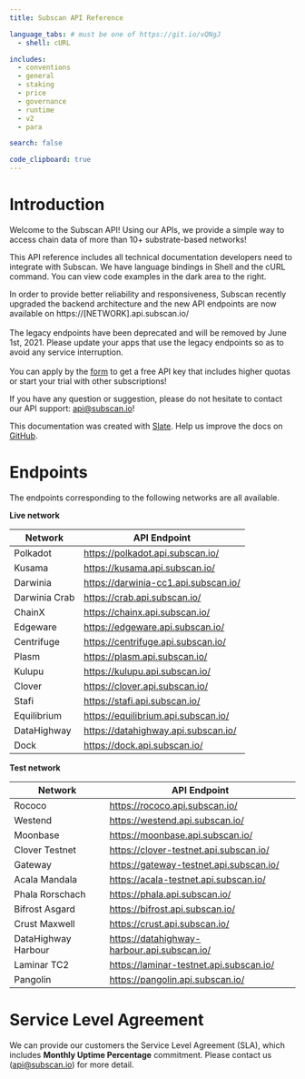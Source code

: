 ```yaml
---
title: Subscan API Reference

language_tabs: # must be one of https://git.io/vQNgJ
  - shell: cURL

includes:
  - conventions
  - general
  - staking
  - price
  - governance
  - runtime
  - v2
  - para

search: false

code_clipboard: true
---
```


# Introduction

Welcome to the Subscan API! Using our APIs, we provide a simple way to access chain data of more than 10+ substrate-based networks!

This API reference includes all technical documentation developers need to integrate with Subscan. We have language bindings in Shell and the cURL command. You can view code examples in the dark area to the right.

<aside class="info">
In order to provide better reliability and responsiveness, Subscan recently upgraded the backend architecture and the new API endpoints are now available on https://[NETWORK].api.subscan.io/
<br/>
<br/>
The legacy endpoints have been deprecated and will be removed by June 1st, 2021. Please update your apps that use the legacy endpoints so as to avoid any service interruption.
<br/>
<br/>
You can apply by the <a href="https://docs.google.com/forms/d/e/1FAIpQLSfEDvsn-v7c5jshKFNaqBd20-SPAHLJw3Ua7IRUL8esrTgWPA/viewform">form</a> to get a free API key that includes higher quotas or start your trial with other subscriptions!
</aside>

If you have any question or suggestion, please do not hesitate to contact our API support: [api@subscan.io](mailto:api@subscan.io)!

This documentation was created with [Slate](https://github.com/slatedocs/slate). Help us improve the docs on [GitHub](https://github.com/itering/subscan-api-docs).

# Endpoints

The endpoints corresponding to the following networks are all available.

**Live network**

| Network       | API Endpoint                           |
| ------------- | -------------------------------------- |
| Polkadot      | <https://polkadot.api.subscan.io/>     |
| Kusama        | <https://kusama.api.subscan.io/>       |
| Darwinia      | <https://darwinia-cc1.api.subscan.io/> |
| Darwinia Crab | <https://crab.api.subscan.io/>         |
| ChainX        | <https://chainx.api.subscan.io/>       |
| Edgeware      | <https://edgeware.api.subscan.io/>     |
| Centrifuge    | <https://centrifuge.api.subscan.io/>   |
| Plasm         | <https://plasm.api.subscan.io/>        |
| Kulupu        | <https://kulupu.api.subscan.io/>       |
| Clover        | <https://clover.api.subscan.io/>       |
| Stafi         | <https://stafi.api.subscan.io/>        |
| Equilibrium   | <https://equilibrium.api.subscan.io/>  |
| DataHighway   | <https://datahighway.api.subscan.io/>  |
| Dock          | <https://dock.api.subscan.io/>         |

**Test network**

| Network         | API Endpoint                              |
| --------------- | ----------------------------------------- |
| Rococo          | <https://rococo.api.subscan.io/>          |
| Westend         | <https://westend.api.subscan.io/>         |
| Moonbase        | <https://moonbase.api.subscan.io/>        |
| Clover Testnet  | <https://clover-testnet.api.subscan.io/>  |
| Gateway         | <https://gateway-testnet.api.subscan.io/> |
| Acala Mandala   | <https://acala-testnet.api.subscan.io/>   |
| Phala Rorschach | <https://phala.api.subscan.io/>           |
| Bifrost Asgard  | <https://bifrost.api.subscan.io/>         |
| Crust Maxwell   | <https://crust.api.subscan.io/>           |
| DataHighway Harbour  | <https://datahighway-harbour.api.subscan.io/>  |
| Laminar TC2     | <https://laminar-testnet.api.subscan.io/> |
| Pangolin        | <https://pangolin.api.subscan.io/>        |

# Service Level Agreement

We can provide our customers the Service Level Agreement (SLA), which includes **Monthly Uptime Percentage** commitment. Please contact us ([api@subscan.io](mailto:api@subscan.io)) for more detail.
